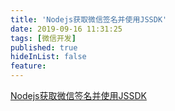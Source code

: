 ```yaml
---
title: 'Nodejs获取微信签名并使用JSSDK'
date: 2019-09-16 11:31:25
tags: [微信开发]
published: true
hideInList: false
feature: 
---
```

[Nodejs获取微信签名并使用JSSDK](https://juejin.im/post/5d7b76b26fb9a06ad34758dc)